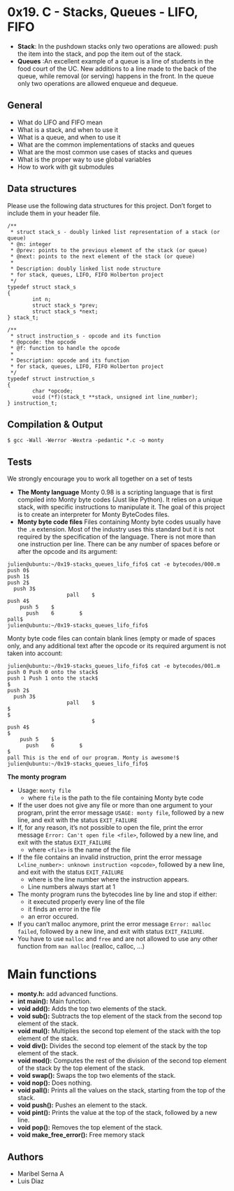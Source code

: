 # 0x19. C - Stacks, Queues - LIFO, FIFO
 -  **Stack**: In the pushdown stacks only two operations are allowed: push the item into the stack, and pop the item out of the stack.
 -  **Queues** :An excellent example of a queue is a line of students in the food court of the UC. New additions to a line made to the back of the queue, while removal (or serving) happens in the front. In the queue only two operations are allowed enqueue and dequeue.

## General
-   What do LIFO and FIFO mean
-   What is a stack, and when to use it
-   What is a queue, and when to use it
-   What are the common implementations of stacks and queues
-   What are the most common use cases of stacks and queues
-   What is the proper way to use global variables
-   How to work with git submodules

## Data structures
Please use the following data structures for this project. Don’t forget to include them in your header file.
```
/**
 * struct stack_s - doubly linked list representation of a stack (or queue)
 * @n: integer
 * @prev: points to the previous element of the stack (or queue)
 * @next: points to the next element of the stack (or queue)
 *
 * Description: doubly linked list node structure
 * for stack, queues, LIFO, FIFO Holberton project
 */
typedef struct stack_s
{
        int n;
        struct stack_s *prev;
        struct stack_s *next;
} stack_t;
```

```
/**
 * struct instruction_s - opcode and its function
 * @opcode: the opcode
 * @f: function to handle the opcode
 *
 * Description: opcode and its function
 * for stack, queues, LIFO, FIFO Holberton project
 */
typedef struct instruction_s
{
        char *opcode;
        void (*f)(stack_t **stack, unsigned int line_number);
} instruction_t;
```

## Compilation & Output
```
$ gcc -Wall -Werror -Wextra -pedantic *.c -o monty
```

## Tests
We strongly encourage you to work all together on a set of tests 
-  ****The Monty language****
Monty 0.98 is a scripting language that is first compiled into Monty byte codes (Just like Python). It relies on a unique stack, with specific instructions to manipulate it. The goal of this project is to create an interpreter for Monty ByteCodes files.
-  ****Monty byte code files**** 
Files containing Monty byte codes usually have the  `.m`  extension. Most of the industry uses this standard but it is not required by the specification of the language. There is not more than one instruction per line. There can be any number of spaces before or after the opcode and its argument:
```
julien@ubuntu:~/0x19-stacks_queues_lifo_fifo$ cat -e bytecodes/000.m
push 0$
push 1$
push 2$
  push 3$
                   pall    $
push 4$
    push 5    $
      push    6        $
pall$
julien@ubuntu:~/0x19-stacks_queues_lifo_fifo$
```
Monty byte code files can contain blank lines (empty or made of spaces only, and any additional text after the opcode or its required argument is not taken into account:

```
julien@ubuntu:~/0x19-stacks_queues_lifo_fifo$ cat -e bytecodes/001.m
push 0 Push 0 onto the stack$
push 1 Push 1 onto the stack$
$
push 2$
  push 3$
                   pall    $
$
$
                           $
push 4$
$
    push 5    $
      push    6        $
$
pall This is the end of our program. Monty is awesome!$
julien@ubuntu:~/0x19-stacks_queues_lifo_fifo$
```
****The monty program****
-   Usage:  `monty file`
    -   where  `file`  is the path to the file containing Monty byte code
-   If the user does not give any file or more than one argument to your program, print the error message  `USAGE: monty file`, followed by a new line, and exit with the status  `EXIT_FAILURE`
-   If, for any reason, it’s not possible to open the file, print the error message  `Error: Can't open file <file>`, followed by a new line, and exit with the status  `EXIT_FAILURE`
    -   where  `<file>`  is the name of the file
-   If the file contains an invalid instruction, print the error message  `L<line_number>: unknown instruction <opcode>`, followed by a new line, and exit with the status  `EXIT_FAILURE`
    -   where  is the line number where the instruction appears.
    -   Line numbers always start at 1
-   The monty program runs the bytecodes line by line and stop if either:
    -   it executed properly every line of the file
    -   it finds an error in the file
    -   an error occured.
-   If you can’t malloc anymore, print the error message  `Error: malloc failed`, followed by a new line, and exit with status  `EXIT_FAILURE`.
-   You have to use  `malloc`  and  `free`  and are not allowed to use any other function from  `man malloc`  (realloc, calloc, …)

# Main functions
-  **monty.h:** add advanced functions.
-  **int main():** Main function.
-  **void add():** Adds the top two elements of the stack.
-  **void sub():** Subtracts the top element of the stack from the second   top element of the stack.
-  **void mul():** Multiplies the second top element of the stack with the top element of the stack.
-  **void div():** Divides the second top element of the stack by the top element of the stack.
-  **void mod():** Computes the rest of the division of the second top element of the stack by the top element of the stack.
-  **void swap():** Swaps the top two elements of the stack.
-  **void nop():**  Does nothing.
-  **void  pall():** Prints all the values on the stack, starting from the top of the stack.
-  **void  push():** Pushes an element to the stack.
-  **void  pint():** Prints the value at the top of the stack, followed by a new line.
-  **void  pop():** Removes the top element of the stack.
-  **void make_free_error():** Free memory stack

## Authors
-  Maribel Serna A
-  Luis Diaz
